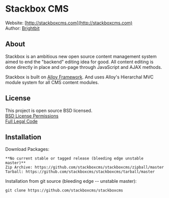 Stackbox CMS
===========
Website: [http://stackboxcms.com](http://stackboxcms.com)  
Author: [Brightbit](http://brightb.it)

About
-----
Stackbox is an ambitious new open source content management system aimed to end the "backend" editing idea for good. All content editing is done directly in place and on-page through JavaScript and AJAX methods.

Stackbox is built on [Alloy Framework](http://alloyframework.org). And uses Alloy's Hierarchal MVC module system for all CMS content modules.  

License
-------
This project is open source BSD licensed.  
[BSD License Permissions](http://creativecommons.org/licenses/BSD/)  
[Full Legal Code](http://opensource.org/licenses/bsd-license.php)  

Installation
------------
Download Packages:

    **No current stable or tagged release (bleeding edge unstable master)**
    Zip Archive: https://github.com/stackboxcms/stackboxcms/zipball/master  
    Tarball: https://github.com/stackboxcms/stackboxcms/tarball/master  

Installation from git source (bleeding edge -- unstable master):

    git clone https://github.com/stackboxcms/stackboxcms

